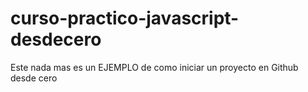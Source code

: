 # curso-practico-javascript-desdecero
Este nada mas es un EJEMPLO de como iniciar un proyecto en Github desde cero
